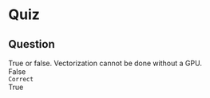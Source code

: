 Quiz
====  

Question
--------  

True or false. Vectorization cannot be done without a GPU.  
False  
`Correct`   
True  